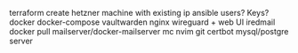 terraform
    create hetzner machine with existing ip
ansible
    users? Keys?
    docker
    docker-compose
        vaultwarden
        nginx
        wireguard + web UI
        iredmail
        docker pull mailserver/docker-mailserver
    mc
    nvim
    git
        certbot
        mysql/postgre server
